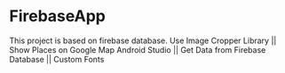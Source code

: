 # FirebaseApp
This project is based on firebase database. Use Image Cropper Library || Show Places on Google Map Android Studio || Get Data from Firebase Database || Custom Fonts
